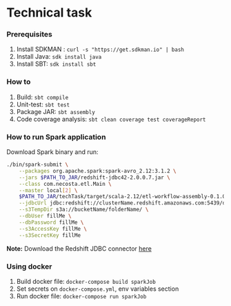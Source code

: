 # Technical task

### Prerequisites

1. Install SDKMAN : `curl -s "https://get.sdkman.io" | bash`
1. Install Java: `sdk install java`
1. Install SBT: `sdk install sbt`

### How to

1. Build: `sbt compile`
1. Unit-test: `sbt test`
1. Package JAR: `sbt assembly`
1. Code coverage analysis: `sbt clean coverage test coverageReport`

### How to run Spark application

Download Spark binary and run:
```bash
./bin/spark-submit \
    --packages org.apache.spark:spark-avro_2.12:3.1.2 \
    --jars $PATH_TO_JAR/redshift-jdbc42-2.0.0.7.jar \
    --class com.necosta.etl.Main \
    --master local[2] \
    $PATH_TO_JAR/techTask/target/scala-2.12/etl-workflow-assembly-0.1.0-SNAPSHOT.jar \
    --jdbcUrl jdbc:redshift://clusterName.redshift.amazonaws.com:5439/dbName \
    --s3TempDir s3a://bucketName/folderName/ \
    --dbUser fillMe \
    --dbPassword fillMe \
    --s3AccessKey fillMe \
    --s3SecretKey fillMe
```
**Note:** Download the Redshift JDBC connector [here](https://s3.amazonaws.com/redshift-downloads/drivers/jdbc/2.0.0.7/redshift-jdbc42-2.0.0.7.jar)

### Using docker

1. Build docker file: `docker-compose build sparkJob`
1. Set secrets on `docker-compose.yml`, env variables section
1. Run docker file: `docker-compose run sparkJob`
